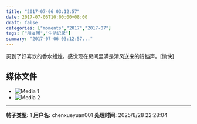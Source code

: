 ```yaml
---
title: "2017-07-06 03:12:57"
date: 2017-07-06T10:00:00+08:00
draft: false
categories: ["moments","2017","2017-07"]
tags: ["朋友圈","生活记录"]
summary: "2017-07-06 03:12:57..."
---
```


买到了好喜欢的香水蜡烛。感觉现在房间里满是清风送来的铃铛声。[愉快]

## 媒体文件

- ![Media 1](/Moments/photos/2017-07-06/201707060312570.jpg)
- ![Media 2](/Moments/photos/2017-07-06/201707060312571.jpg)

---

**帖子类型:** 1
**用户名:** chenxueyuan001
**处理时间:** 2025/8/28 22:28:04